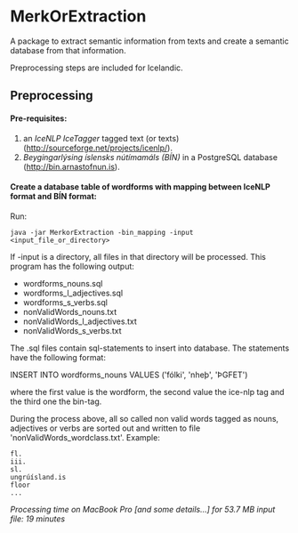 # MerkOrExtraction

A package to extract semantic information from texts and create a semantic database from that information.

Preprocessing steps are included for Icelandic.

## Preprocessing

#### Pre-requisites: 
1. an <i>IceNLP IceTagger</i> tagged text (or texts) (<http://sourceforge.net/projects/icenlp/>).
2. <i>Beygingarlýsing íslensks nútímamáls (BÍN)</i> in a PostgreSQL database (<http://bin.arnastofnun.is>).

#### Create a database table of wordforms with mapping between IceNLP format and BÍN format:

Run:

    java -jar MerkorExtraction -bin_mapping -input <input_file_or_directory>


If -input is a directory, all files in that directory will be processed.
This program has the following output:

* wordforms\_nouns.sql
* wordforms\_l\_adjectives.sql
* wordforms\_s\_verbs.sql
* nonValidWords\_nouns.txt
* nonValidWords\_l\_adjectives.txt
* nonValidWords\_s\_verbs.txt

The .sql files contain sql-statements to insert into database. The statements have the following format:

   INSERT INTO wordforms\_nouns VALUES ('fólki', 'nheþ', 'ÞGFET')

where the first value is the wordform, the second value the ice-nlp tag and the third one the bin-tag.

During the process above, all so called non valid words tagged as nouns, adjectives or verbs are sorted out
and written to file 'nonValidWords\_wordclass.txt'.
Example:

    fl.
    iii.
    sl.
    ungrúísland.is
    floor
    ...

<i>Processing time on MacBook Pro [and some details...] for 53.7 MB input file: 19 minutes</i>


